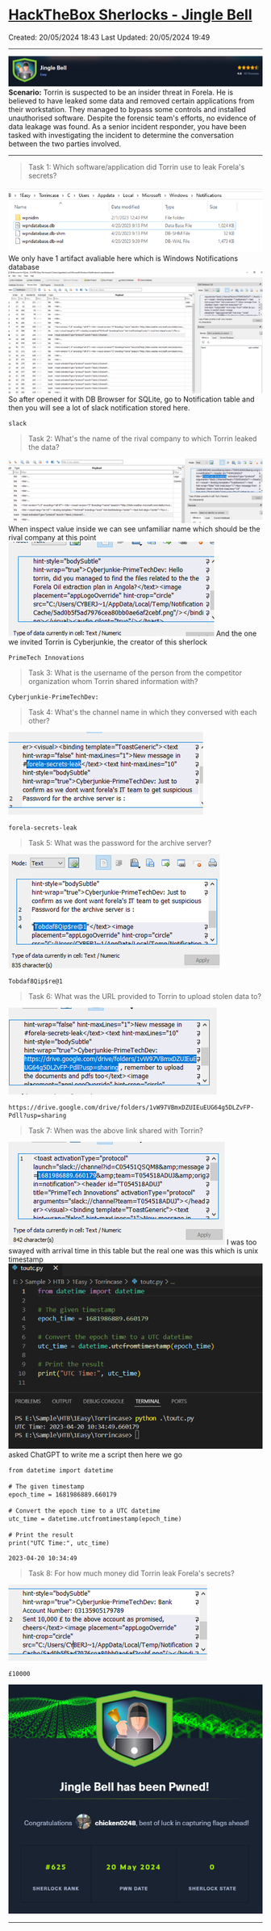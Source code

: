 # [HackTheBox Sherlocks - Jingle Bell](https://app.hackthebox.com/sherlocks/Jingle%20Bell)
Created: 20/05/2024 18:43
Last Updated: 20/05/2024 19:49
* * *
![8dbe148f1eb78096fbf99212838ebf4c.png](/_resources/8dbe148f1eb78096fbf99212838ebf4c-1.png)
**Scenario:**
Torrin is suspected to be an insider threat in Forela. He is believed to have leaked some data and removed certain applications from their workstation. They managed to bypass some controls and installed unauthorised software. Despite the forensic team's efforts, no evidence of data leakage was found. As a senior incident responder, you have been tasked with investigating the incident to determine the conversation between the two parties involved.

* * *
>Task 1: Which software/application did Torrin use to leak Forela's secrets?

![54f9a06e8d6af311193d02f58f865715.png](/_resources/54f9a06e8d6af311193d02f58f865715-1.png)
We only have 1 artifact avaliable here which is Windows Notifications database
![6ca2ddd874e8bb8e195d49821c298d6d.png](/_resources/6ca2ddd874e8bb8e195d49821c298d6d-1.png)
So after opened it with DB Browser for SQLite, go to Notification table and then you will see a lot of slack notification stored here.
```
slack
```

>Task 2: What's the name of the rival company to which Torrin leaked the data?

![86c38b826cf9a82753c4fb3faf38d679.png](/_resources/86c38b826cf9a82753c4fb3faf38d679-1.png)
When inspect value inside we can see unfamiliar name which should be the rival company at this point
![de2257ecca2423cc46c6e4c3d126cdba.png](/_resources/de2257ecca2423cc46c6e4c3d126cdba-1.png)
And the one we invited Torrin is Cyberjunkie, the creator of this sherlock
```
PrimeTech Innovations
```

>Task 3: What is the username of the person from the competitor organization whom Torrin shared information with?
```
Cyberjunkie-PrimeTechDev:
```

>Task 4: What's the channel name in which they conversed with each other?

![eb7a8e7d3f9f7530c7d8e9a290ccc858.png](/_resources/eb7a8e7d3f9f7530c7d8e9a290ccc858-1.png)
```
forela-secrets-leak
```

>Task 5: What was the password for the archive server?

![49b8f5432621c8728a2d3a015890caf1.png](/_resources/49b8f5432621c8728a2d3a015890caf1-1.png)
```
Tobdaf8Qip$re@1
```

>Task 6: What was the URL provided to Torrin to upload stolen data to?

![c99fc0f574d57768119f07f5b713ecc0.png](/_resources/c99fc0f574d57768119f07f5b713ecc0-1.png)
```
https://drive.google.com/drive/folders/1vW97VBmxDZUIEuEUG64g5DLZvFP-Pdll?usp=sharing
```

>Task 7: When was the above link shared with Torrin?

![082e0bb8e91cf2a42ed9546f72febefe.png](/_resources/082e0bb8e91cf2a42ed9546f72febefe-1.png)
I was too swayed with arrival time in this table but the real one was this which is unix timestamp
![d85fe82836b032a553344c1a340d92a2.png](/_resources/d85fe82836b032a553344c1a340d92a2-1.png)
asked ChatGPT to write me a script then here we go
```
from datetime import datetime

# The given timestamp
epoch_time = 1681986889.660179

# Convert the epoch time to a UTC datetime
utc_time = datetime.utcfromtimestamp(epoch_time)

# Print the result
print("UTC Time:", utc_time)
```

```
2023-04-20 10:34:49
```

>Task 8: For how much money did Torrin leak Forela's secrets?

![64682c658e56dd997ecbf74b3216cb16.png](/_resources/64682c658e56dd997ecbf74b3216cb16-1.png)
```
£10000
```

![53fcc9e536bb851d141e2e4d77446650.png](/_resources/53fcc9e536bb851d141e2e4d77446650-1.png)
* * *
